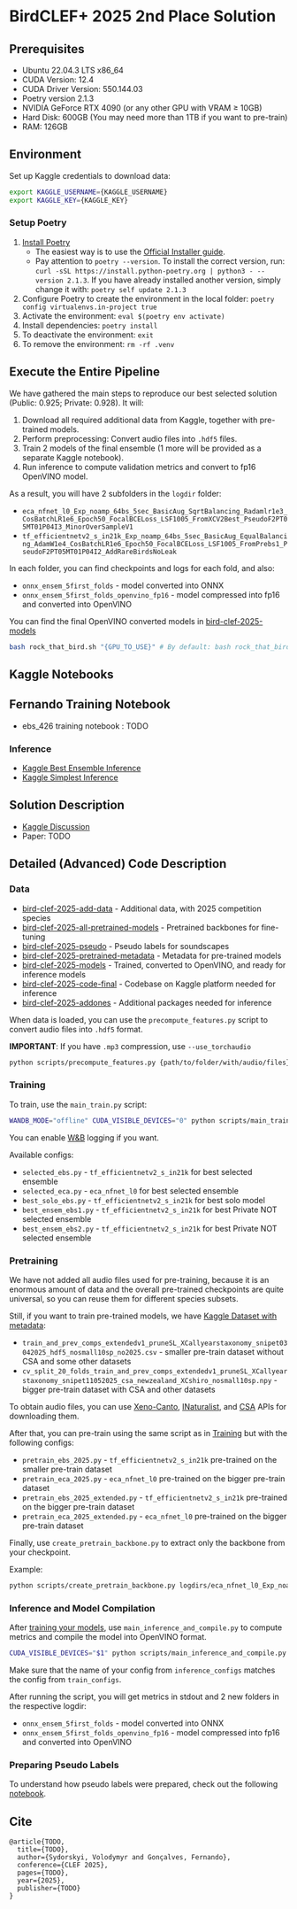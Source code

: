 # BirdCLEF+ 2025 2nd Place Solution

## Prerequisites

- Ubuntu 22.04.3 LTS x86_64
- CUDA Version: 12.4
- CUDA Driver Version: 550.144.03
- Poetry version 2.1.3
- NVIDIA GeForce RTX 4090 (or any other GPU with VRAM ≥ 10GB)
- Hard Disk: 600GB (You may need more than 1TB if you want to pre-train)
- RAM: 126GB

## Environment

Set up Kaggle credentials to download data:

```bash
export KAGGLE_USERNAME={KAGGLE_USERNAME}
export KAGGLE_KEY={KAGGLE_KEY}
```

### Setup Poetry

1. [Install Poetry](https://python-poetry.org/docs/#installation)
   - The easiest way is to use the [Official Installer guide](https://python-poetry.org/docs/#installing-with-the-official-installer).
   - Pay attention to `poetry --version`. To install the correct version, run: `curl -sSL https://install.python-poetry.org | python3 - --version 2.1.3`. If you have already installed another version, simply change it with: `poetry self update 2.1.3`
2. Configure Poetry to create the environment in the local folder: `poetry config virtualenvs.in-project true`
3. Activate the environment: `eval $(poetry env activate)`
4. Install dependencies: `poetry install`
5. To deactivate the environment: `exit`
6. To remove the environment: `rm -rf .venv`

## Execute the Entire Pipeline

We have gathered the main steps to reproduce our best selected solution (Public: 0.925; Private: 0.928). It will:
1. Download all required additional data from Kaggle, together with pre-trained models.
2. Perform preprocessing: Convert audio files into `.hdf5` files.
3. Train 2 models of the final ensemble (1 more will be provided as a separate Kaggle notebook).
4. Run inference to compute validation metrics and convert to fp16 OpenVINO model.

As a result, you will have 2 subfolders in the `logdir` folder:
- `eca_nfnet_l0_Exp_noamp_64bs_5sec_BasicAug_SqrtBalancing_Radamlr1e3_CosBatchLR1e6_Epoch50_FocalBCELoss_LSF1005_FromXCV2Best_PseudoF2PT05MT01P04I3_MinorOverSampleV1`
- `tf_efficientnetv2_s_in21k_Exp_noamp_64bs_5sec_BasicAug_EqualBalancing_AdamW1e4_CosBatchLR1e6_Epoch50_FocalBCELoss_LSF1005_FromPrebs1_PseudoF2PT05MT01P04I2_AddRareBirdsNoLeak`

In each folder, you can find checkpoints and logs for each fold, and also:
- `onnx_ensem_5first_folds` - model converted into ONNX
- `onnx_ensem_5first_folds_openvino_fp16` - model compressed into fp16 and converted into OpenVINO

You can find the final OpenVINO converted models in [bird-clef-2025-models](https://www.kaggle.com/datasets/vladimirsydor/bird-clef-2025-models)

```bash
bash rock_that_bird.sh "{GPU_TO_USE}" # By default: bash rock_that_bird.sh "0"
```

## Kaggle Notebooks

## Fernando Training Notebook

- ebs_426 training notebook : TODO

### Inference

- [Kaggle Best Ensemble Inference](https://www.kaggle.com/code/vladimirsydor/bird-clef-2025-ensemble-v2-final-final?scriptVersionId=244942051)
- [Kaggle Simplest Inference](https://www.kaggle.com/code/vladimirsydor/bird-clef-2025-minimul-inference/notebook?scriptVersionId=245080754)

## Solution Description

- [Kaggle Discussion](https://www.kaggle.com/competitions/birdclef-2025/discussion/583699)
- Paper: TODO

## Detailed (Advanced) Code Description

### Data

- [bird-clef-2025-add-data](https://www.kaggle.com/datasets/vladimirsydor/bird-clef-2025-add-data) - Additional data, with 2025 competition species
- [bird-clef-2025-all-pretrained-models](https://www.kaggle.com/datasets/vladimirsydor/bird-clef-2025-all-pretrained-models) - Pretrained backbones for fine-tuning
- [bird-clef-2025-pseudo](https://www.kaggle.com/datasets/vladimirsydor/bird-clef-2025-pseudo) - Pseudo labels for soundscapes
- [bird-clef-2025-pretrained-metadata](https://www.kaggle.com/datasets/vladimirsydor/bird-clef-2025-pretrained-metadata) - Metadata for pre-trained models
- [bird-clef-2025-models](https://www.kaggle.com/datasets/vladimirsydor/bird-clef-2025-models) - Trained, converted to OpenVINO, and ready for inference models
- [bird-clef-2025-code-final](https://www.kaggle.com/datasets/vladimirsydor/bird-clef-2025-code-final) - Codebase on Kaggle platform needed for inference
- [bird-clef-2025-addones](https://www.kaggle.com/datasets/vladimirsydor/bird-clef-2025-addones) - Additional packages needed for inference

When data is loaded, you can use the `precompute_features.py` script to convert audio files into `.hdf5` format.

__IMPORTANT__: If you have `.mp3` compression, use `--use_torchaudio`

```bash
python scripts/precompute_features.py {path/to/folder/with/audio/files} {path/to/save/hdf5/files} --n_cores 8 --use_torchaudio
```

### Training

To train, use the `main_train.py` script:

```bash
WANDB_MODE="offline" CUDA_VISIBLE_DEVICES="0" python scripts/main_train.py train_configs/{your_favourite_config}.py
```

You can enable [W&B](https://wandb.ai/site/) logging if you want.

Available configs:
- `selected_ebs.py` - `tf_efficientnetv2_s_in21k` for best selected ensemble
- `selected_eca.py` - `eca_nfnet_l0` for best selected ensemble
- `best_solo_ebs.py` - `tf_efficientnetv2_s_in21k` for best solo model
- `best_ensem_ebs1.py` - `tf_efficientnetv2_s_in21k` for best Private NOT selected ensemble
- `best_ensem_ebs2.py` - `tf_efficientnetv2_s_in21k` for best Private NOT selected ensemble

### Pretraining

We have not added all audio files used for pre-training, because it is an enormous amount of data and the overall pre-trained checkpoints are quite universal, so you can reuse them for different species subsets.

Still, if you want to train pre-trained models, we have [Kaggle Dataset with metadata](https://www.kaggle.com/datasets/vladimirsydor/bird-clef-2025-pretrained-metadata):
- `train_and_prev_comps_extendedv1_pruneSL_XCallyearstaxonomy_snipet03042025_hdf5_nosmall10sp_no2025.csv` - smaller pre-train dataset without CSA and some other datasets
- `cv_split_20_folds_train_and_prev_comps_extendedv1_pruneSL_XCallyearstaxonomy_snipet11052025_csa_newzealand_XCshiro_nosmall10sp.npy` - bigger pre-train dataset with CSA and other datasets

To obtain audio files, you can use [Xeno-Canto](scripts/download_all_xeno_canto.py), [INaturalist](scripts/download_inaturalist.py), and [CSA](https://colecciones.humboldt.org.co/sonidos/visor-csa/) APIs for downloading them.

After that, you can pre-train using the same script as in [Training](#training) but with the following configs:
- `pretrain_ebs_2025.py` - `tf_efficientnetv2_s_in21k` pre-trained on the smaller pre-train dataset
- `pretrain_eca_2025.py` - `eca_nfnet_l0` pre-trained on the bigger pre-train dataset
- `pretrain_ebs_2025_extended.py` - `tf_efficientnetv2_s_in21k` pre-trained on the bigger pre-train dataset
- `pretrain_eca_2025_extended.py` - `eca_nfnet_l0` pre-trained on the bigger pre-train dataset

Finally, use `create_pretrain_backbone.py` to extract only the backbone from your checkpoint.

Example:
```bash
python scripts/create_pretrain_backbone.py logdirs/eca_nfnet_l0_Exp_noamp_64bs_5sec_BasicAug_SqrtBalancing_Radamlr1e3_CosBatchLR1e6_Epoch50_FocalBCELoss_LSF1005_FromXCV2Best_PseudoF2PT05MT01P04I3_MinorOverSampleV1/fold_0/checkpoints/last.ckpt logdirs/eca_nfnet_l0_Exp_noamp_64bs_5sec_BasicAug_SqrtBalancing_Radamlr1e3_CosBatchLR1e6_Epoch50_FocalBCELoss_LSF1005_FromXCV2Best_PseudoF2PT05MT01P04I3_MinorOverSampleV1/fold_0/checkpoints/last_backbone.ckpt
```

### Inference and Model Compilation

After [training your models](#training), use `main_inference_and_compile.py` to compute metrics and compile the model into OpenVINO format.

```bash
CUDA_VISIBLE_DEVICES="$1" python scripts/main_inference_and_compile.py inference_configs/{your_favourite_config}.py
```

Make sure that the name of your config from `inference_configs` matches the config from `train_configs`.

After running the script, you will get metrics in stdout and 2 new folders in the respective logdir:
- `onnx_ensem_5first_folds` - model converted into ONNX
- `onnx_ensem_5first_folds_openvino_fp16` - model compressed into fp16 and converted into OpenVINO

### Preparing Pseudo Labels

To understand how pseudo labels were prepared, check out the following [notebook](notebooks/create_pseudo.ipynb).

## Cite

```
@article{TODO,
  title={TODO},
  author={Sydorskyi, Volodymyr and Gonçalves, Fernando},
  conference={CLEF 2025},
  pages={TODO},
  year={2025},
  publisher={TODO}
}
```
